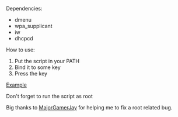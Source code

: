 
Dependencies: 
* dmenu
* wpa_supplicant
* iw
* dhcpcd

How to use:
1) Put the script in your PATH
2) Bind it to some key
3) Press the key

[Example](https://youtu.be/sJRGKM8RmXk)

Don't forget to run the script as root


Big thanks to [MajorGamerJay](https://github.com/MajorGamerJay) for helping me to fix a root related bug.
